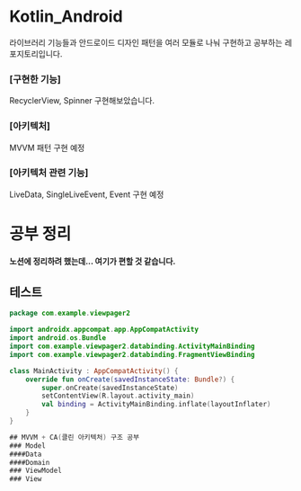 # Kotlin_Android

라이브러리 기능들과 
안드로이드 디자인 패턴을 
여러 모듈로 나눠 구현하고 공부하는 레포지토리입니다.

### [구현한 기능]
RecyclerView, Spinner 구현해보았습니다.

### [아키텍처]
MVVM 패턴 구현 예정

### [아키텍처 관련 기능]
LiveData, SingleLiveEvent, Event 구현 예정


# 공부 정리
#### 노션에 정리하려 했는데... 여기가 편할 것 같습니다.

## 테스트

```kotlin
package com.example.viewpager2

import androidx.appcompat.app.AppCompatActivity
import android.os.Bundle
import com.example.viewpager2.databinding.ActivityMainBinding
import com.example.viewpager2.databinding.FragmentViewBinding

class MainActivity : AppCompatActivity() {
    override fun onCreate(savedInstanceState: Bundle?) {
        super.onCreate(savedInstanceState)
        setContentView(R.layout.activity_main)
        val binding = ActivityMainBinding.inflate(layoutInflater)
    }
}

## MVVM + CA(클린 아키텍처) 구조 공부
### Model
####Data
####Domain
### ViewModel
### View




